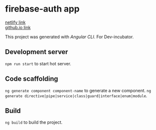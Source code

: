 # firebase-auth app

[netlify link](https://elusiveway-firebase-auth.netlify.app/)  
[github.io link](https://elusiveway.github.io/firebase-auth)  


This project was generated with *Angular CLI*.
For Dev-incubator.

## Development server
`npm run start` to start hot server.

## Code scaffolding
`ng generate component component-name` to generate a new component. 
`ng generate directive|pipe|service|class|guard|interface|enum|module`.  

## Build
`ng build` to build the project.